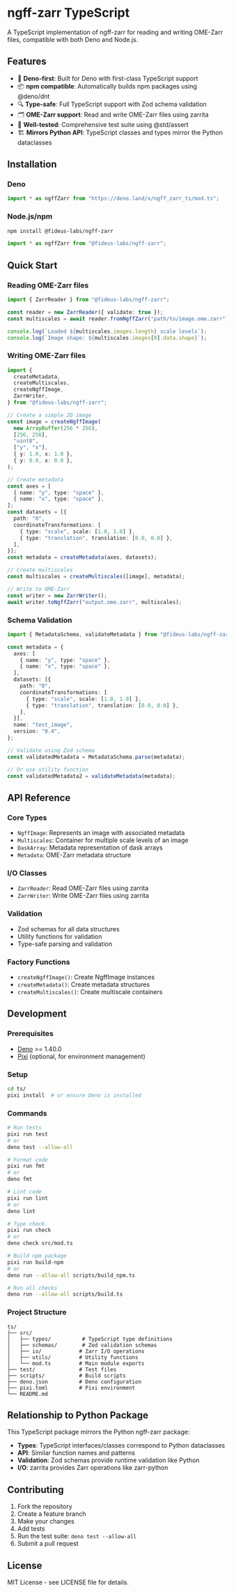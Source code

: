 # ngff-zarr TypeScript

A TypeScript implementation of ngff-zarr for reading and writing OME-Zarr files, compatible with both Deno and Node.js.

## Features

- 🦕 **Deno-first**: Built for Deno with first-class TypeScript support
- 📦 **npm compatible**: Automatically builds npm packages using @deno/dnt
- 🔍 **Type-safe**: Full TypeScript support with Zod schema validation
- 🗂️ **OME-Zarr support**: Read and write OME-Zarr files using zarrita
- 🧪 **Well-tested**: Comprehensive test suite using @std/assert
- 🏗️ **Mirrors Python API**: TypeScript classes and types mirror the Python dataclasses

## Installation

### Deno

```typescript
import * as ngffZarr from "https://deno.land/x/ngff_zarr_ts/mod.ts";
```

### Node.js/npm

```bash
npm install @fideus-labs/ngff-zarr
```

```typescript
import * as ngffZarr from "@fideus-labs/ngff-zarr";
```

## Quick Start

### Reading OME-Zarr files

```typescript
import { ZarrReader } from "@fideus-labs/ngff-zarr";

const reader = new ZarrReader({ validate: true });
const multiscales = await reader.fromNgffZarr("path/to/image.ome.zarr");

console.log(`Loaded ${multiscales.images.length} scale levels`);
console.log(`Image shape: ${multiscales.images[0].data.shape}`);
```

### Writing OME-Zarr files

```typescript
import {
  createMetadata,
  createMultiscales,
  createNgffImage,
  ZarrWriter,
} from "@fideus-labs/ngff-zarr";

// Create a simple 2D image
const image = createNgffImage(
  new ArrayBuffer(256 * 256),
  [256, 256],
  "uint8",
  ["y", "x"],
  { y: 1.0, x: 1.0 },
  { y: 0.0, x: 0.0 },
);

// Create metadata
const axes = [
  { name: "y", type: "space" },
  { name: "x", type: "space" },
];
const datasets = [{
  path: "0",
  coordinateTransformations: [
    { type: "scale", scale: [1.0, 1.0] },
    { type: "translation", translation: [0.0, 0.0] },
  ],
}];
const metadata = createMetadata(axes, datasets);

// Create multiscales
const multiscales = createMultiscales([image], metadata);

// Write to OME-Zarr
const writer = new ZarrWriter();
await writer.toNgffZarr("output.ome.zarr", multiscales);
```

### Schema Validation

```typescript
import { MetadataSchema, validateMetadata } from "@fideus-labs/ngff-zarr";

const metadata = {
  axes: [
    { name: "y", type: "space" },
    { name: "x", type: "space" },
  ],
  datasets: [{
    path: "0",
    coordinateTransformations: [
      { type: "scale", scale: [1.0, 1.0] },
      { type: "translation", translation: [0.0, 0.0] },
    ],
  }],
  name: "test_image",
  version: "0.4",
};

// Validate using Zod schema
const validatedMetadata = MetadataSchema.parse(metadata);

// Or use utility function
const validatedMetadata2 = validateMetadata(metadata);
```

## API Reference

### Core Types

- `NgffImage`: Represents an image with associated metadata
- `Multiscales`: Container for multiple scale levels of an image
- `DaskArray`: Metadata representation of dask arrays
- `Metadata`: OME-Zarr metadata structure

### I/O Classes

- `ZarrReader`: Read OME-Zarr files using zarrita
- `ZarrWriter`: Write OME-Zarr files using zarrita

### Validation

- Zod schemas for all data structures
- Utility functions for validation
- Type-safe parsing and validation

### Factory Functions

- `createNgffImage()`: Create NgffImage instances
- `createMetadata()`: Create metadata structures
- `createMultiscales()`: Create multiscale containers

## Development

### Prerequisites

- [Deno](https://deno.land/) >= 1.40.0
- [Pixi](https://pixi.sh/) (optional, for environment management)

### Setup

```bash
cd ts/
pixi install  # or ensure Deno is installed
```

### Commands

```bash
# Run tests
pixi run test
# or
deno test --allow-all

# Format code
pixi run fmt
# or
deno fmt

# Lint code
pixi run lint
# or
deno lint

# Type check
pixi run check
# or
deno check src/mod.ts

# Build npm package
pixi run build-npm
# or
deno run --allow-all scripts/build_npm.ts

# Run all checks
deno run --allow-all scripts/build.ts
```

### Project Structure

```
ts/
├── src/
│   ├── types/          # TypeScript type definitions
│   ├── schemas/        # Zod validation schemas
│   ├── io/            # Zarr I/O operations
│   ├── utils/         # Utility functions
│   └── mod.ts         # Main module exports
├── test/              # Test files
├── scripts/           # Build scripts
├── deno.json          # Deno configuration
├── pixi.toml          # Pixi environment
└── README.md
```

## Relationship to Python Package

This TypeScript package mirrors the Python ngff-zarr package:

- **Types**: TypeScript interfaces/classes correspond to Python dataclasses
- **API**: Similar function names and patterns
- **Validation**: Zod schemas provide runtime validation like Python
- **I/O**: zarrita provides Zarr operations like zarr-python

## Contributing

1. Fork the repository
2. Create a feature branch
3. Make your changes
4. Add tests
5. Run the test suite: `deno test --allow-all`
6. Submit a pull request

## License

MIT License - see LICENSE file for details.
